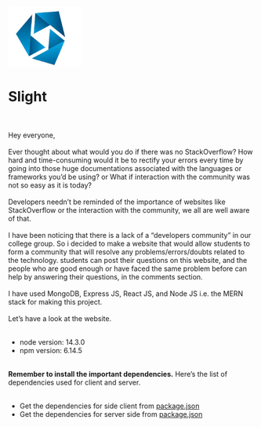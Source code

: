 <img src="https://github.com/RaiLokesh/slight-app/blob/master/client/public/circle-cropped.png?raw=true" height="125" width="150"></img><b><h1>Slight</h1></b>
<br><br>
Hey everyone,
<br><br>
Ever thought about what would you do if there was no StackOverflow? How hard and time-consuming would it be to rectify your errors every time by going into those huge documentations associated with the languages or frameworks you’d be using? or 
What if interaction with the community was not so easy as it is today?
<br><br>
Developers needn’t be reminded of the importance of websites like StackOverflow or the interaction with the community, we all are well aware of that.
<br><br>
I have been noticing that there is a lack of a “developers community” in our college group.
So i decided to make a website that would allow students to form a community that will resolve any problems/errors/doubts related to the technology.
students can post their questions on this website, and the people who are good enough or have faced the same problem before can help by answering their questions, in the comments section.
<br><br>
I have used MongoDB, Express JS, React JS, and Node JS i.e. the MERN stack for making this project.
<br><br>
Let’s have a look at the website.
<br><br>
<ul>
<li>node version: 14.3.0</li>
<li>npm version: 6.14.5</li>
</ul>
<br>
<b>Remember to install the important dependencies.</b> Here’s the list of dependencies used for client and server.</b>
<br><br>
<ul>
<li>Get the dependencies for side client from <a href="https://github.com/RaiLokesh/slight-app/blob/master/client/package.json">package.json</a>
<li>Get the dependencies for server side from <a href="https://github.com/RaiLokesh/slight-app/blob/master/package.json">package.json</a>
</ul>
<br>





